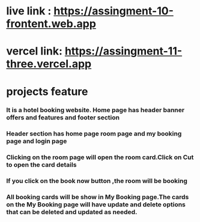  # live link : https://assingment-10-frontent.web.app
 # vercel link: https://assingment-11-three.vercel.app
 
  
 # projects feature
### It is a hotel booking website.  Home page has header banner offers and features and footer section
### Header section has home page room page and my booking page and login page
###   Clicking on the room page will open the room card.Click on Cut to open the card details
### If you click on the book now button ,the room will be booking
 ### All booking cards will be  show in My Booking page.The cards on the My Booking page will have update and delete options that can be deleted and updated as needed.
 

